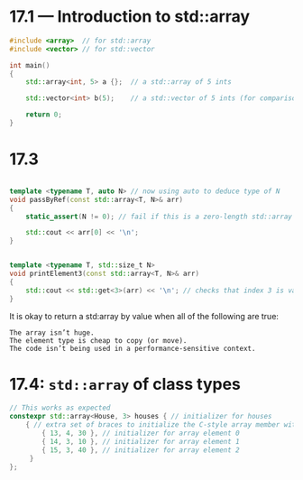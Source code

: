 # 17.1 — Introduction to std::array

```cpp
#include <array>  // for std::array
#include <vector> // for std::vector

int main()
{
    std::array<int, 5> a {};  // a std::array of 5 ints

    std::vector<int> b(5);    // a std::vector of 5 ints (for comparison)

    return 0;
}
```

# 17.3

```cpp

template <typename T, auto N> // now using auto to deduce type of N
void passByRef(const std::array<T, N>& arr)
{
    static_assert(N != 0); // fail if this is a zero-length std::array

    std::cout << arr[0] << '\n';
}


template <typename T, std::size_t N>
void printElement3(const std::array<T, N>& arr)
{
    std::cout << std::get<3>(arr) << '\n'; // checks that index 3 is valid at compile-time
}

```
It is okay to return a std:array by value when all of the following are true:

    The array isn’t huge.
    The element type is cheap to copy (or move).
    The code isn’t being used in a performance-sensitive context.


# 17.4: `std::array` of class types

```cpp
// This works as expected
constexpr std::array<House, 3> houses { // initializer for houses
    { // extra set of braces to initialize the C-style array member with implementation_defined_name
        { 13, 4, 30 }, // initializer for array element 0
        { 14, 3, 10 }, // initializer for array element 1
        { 15, 3, 40 }, // initializer for array element 2
     }
};
```
